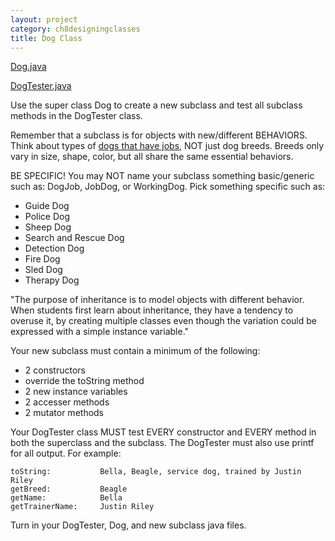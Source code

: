 ```yaml
---
layout: project
category: ch8designingclasses
title: Dog Class
---
```


[Dog.java](/apcsa/ch9inheritance/Dog.java)

[DogTester.java](/apcsa/ch9inheritance/DogTester.java)

Use the super class Dog to create a new subclass and test all subclass methods in the DogTester class.

Remember that a subclass is for objects with new/different BEHAVIORS. Think about types of [dogs that have jobs](https://en.wikipedia.org/wiki/Working_dog), NOT just dog breeds. Breeds only vary in size, shape, color, but all share the same essential behaviors.

BE SPECIFIC! You may NOT name your subclass something basic/generic such as: DogJob, JobDog, or WorkingDog. Pick something specific such as:
- Guide Dog
- Police Dog
- Sheep Dog
- Search and Rescue Dog
- Detection Dog
- Fire Dog
- Sled Dog
- Therapy Dog


"The purpose of inheritance is to model objects with different behavior. When students first learn about inheritance, they have a tendency to overuse it, by creating multiple classes even though the variation could be expressed with a simple instance variable."

Your new subclass must contain a minimum of the following:

- 2 constructors
- override the toString method
- 2 new instance variables
- 2 accesser methods
- 2 mutator methods

Your DogTester class MUST test EVERY constructor and EVERY method in both the superclass and the subclass. The DogTester must also use printf for all output. For example:

```
toString:           Bella, Beagle, service dog, trained by Justin Riley
getBreed:           Beagle
getName:            Bella
getTrainerName:     Justin Riley
```

Turn in your DogTester, Dog, and new subclass java files.
